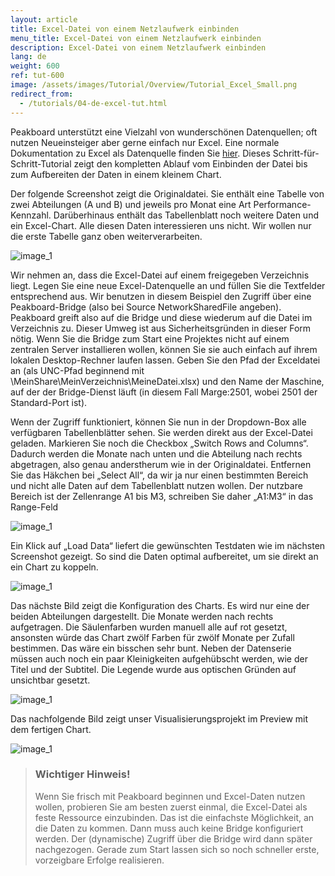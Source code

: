 ```yaml
---
layout: article
title: Excel-Datei von einem Netzlaufwerk einbinden
menu_title: Excel-Datei von einem Netzlaufwerk einbinden
description: Excel-Datei von einem Netzlaufwerk einbinden
lang: de
weight: 600
ref: tut-600
image: /assets/images/Tutorial/Overview/Tutorial_Excel_Small.png
redirect_from:
  - /tutorials/04-de-excel-tut.html
---
```

Peakboard unterstützt eine Vielzahl von wunderschönen Datenquellen; oft nutzen Neueinsteiger aber gerne einfach nur Excel. Eine normale Dokumentation zu Excel als Datenquelle finden Sie [hier](/data_sources/13-de-excel.html). Dieses Schritt-für-Schritt-Tutorial zeigt den kompletten Ablauf vom Einbinden der Datei bis zum Aufbereiten der Daten in einem kleinem Chart.

Der folgende Screenshot zeigt die Originaldatei. Sie enthält eine Tabelle von zwei Abteilungen (A und B) und jeweils pro Monat eine Art Performance-Kennzahl. Darüberhinaus enthält das Tabellenblatt noch weitere Daten und ein Excel-Chart. Alle diesen Daten interessieren uns nicht. Wir wollen nur die erste Tabelle ganz oben weiterverarbeiten.



![image_1](/assets/images/Tutorial/Excel/TutorialExcel_01.png)

Wir nehmen an, dass die Excel-Datei auf einem freigegeben Verzeichnis liegt. Legen Sie eine neue Excel-Datenquelle an und füllen Sie die Textfelder entsprechend aus. Wir benutzen in diesem Beispiel den Zugriff über eine Peakboard-Bridge (also bei Source NetworkSharedFile angeben). Peakboard greift also auf die Bridge und diese wiederum auf die Datei im Verzeichnis zu. Dieser Umweg ist aus Sicherheitsgründen in dieser Form nötig. Wenn Sie die Bridge zum Start eine Projektes nicht auf einem zentralen Server installieren wollen, können Sie sie auch einfach auf ihrem lokalen Desktop-Rechner laufen lassen. Geben Sie den Pfad der Exceldatei an (als UNC-Pfad beginnend mit \\MeinShare\MeinVerzeichnis\MeineDatei.xlsx) und den Name der Maschine, auf der der Bridge-Dienst läuft (in diesem Fall Marge:2501, wobei 2501 der Standard-Port ist).

Wenn der Zugriff funktioniert, können Sie nun in der Dropdown-Box alle verfügbaren Tabellenblätter sehen. Sie werden direkt aus der Excel-Datei geladen. Markieren Sie noch die Checkbox „Switch Rows and Columns“. Dadurch werden die Monate nach unten und die Abteilung nach rechts abgetragen, also genau anderstherum wie in der Originaldatei. Entfernen Sie das Häkchen bei „Select All“, da wir ja nur einen bestimmten Bereich und nicht alle Daten auf dem Tabellenblatt nutzen wollen. Der nutzbare Bereich ist der Zellenrange A1 bis M3, schreiben Sie daher „A1:M3“ in das Range-Feld


![image_1](/assets/images/Tutorial/Excel/TutorialExcel_02.png)

Ein Klick auf „Load Data“ liefert die gewünschten Testdaten wie im nächsten Screenshot gezeigt. So sind die Daten optimal aufbereitet, um sie direkt an ein Chart zu koppeln.

![image_1](/assets/images/Tutorial/Excel/TutorialExcel_03.png)

Das nächste Bild zeigt die Konfiguration des Charts. Es wird nur eine der beiden Abteilungen dargestellt. Die Monate werden nach rechts aufgetragen. Die Säulenfarben wurden manuell alle auf rot gesetzt, ansonsten würde das Chart zwölf Farben für zwölf Monate per Zufall bestimmen. Das wäre ein bisschen sehr bunt. Neben der Datenserie müssen auch noch ein paar Kleinigkeiten aufgehübscht werden, wie der Titel und der Subtitel. Die Legende wurde aus optischen Gründen auf unsichtbar gesetzt.

![image_1](/assets/images/Tutorial/Excel/TutorialExcel_04.png)

Das nachfolgende Bild zeigt unser Visualisierungsprojekt im Preview mit dem fertigen Chart.

![image_1](/assets/images/Tutorial/Excel/TutorialExcel_05.png)


> ### Wichtiger Hinweis!
>
>Wenn Sie frisch mit Peakboard beginnen und Excel-Daten nutzen wollen, probieren Sie am besten zuerst einmal, die Excel-Datei als feste Ressource einzubinden. Das ist die
>einfachste Möglichkeit, an die Daten zu kommen. Dann muss auch keine Bridge konfiguriert werden. Der (dynamische) Zugriff über die Bridge wird dann später nachgezogen. Gerade zum Start lassen sich so noch schneller erste, vorzeigbare Erfolge realisieren.
